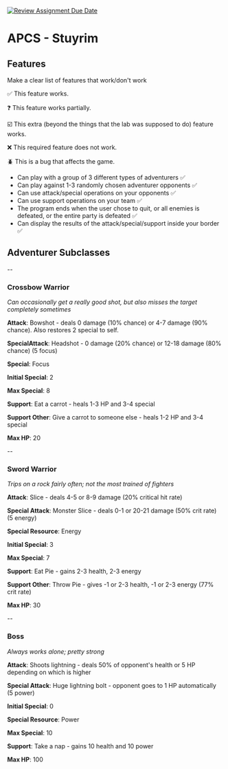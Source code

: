 [![Review Assignment Due Date](https://classroom.github.com/assets/deadline-readme-button-22041afd0340ce965d47ae6ef1cefeee28c7c493a6346c4f15d667ab976d596c.svg)](https://classroom.github.com/a/KprAwj1n)
# APCS - Stuyrim

## Features

Make a clear list of features that work/don't work

:white_check_mark: This feature works.

:question: This feature works partially.

:ballot_box_with_check: This extra (beyond the things that the lab was supposed to do) feature works.

:x: This required feature does not work.

:beetle: This is a bug that affects the game.

* Can play with a group of 3 different types of adventurers :white_check_mark:
* Can play against 1-3 randomly chosen adventurer opponents :white_check_mark:
* Can use attack/special operations on your opponents :white_check_mark:
* Can use support operations on your team :white_check_mark:
* The program ends when the user chose to quit, or all enemies is defeated, or the entire party is defeated :white_check_mark:
* Can display the results of the attack/special/support inside your border :white_check_mark:

## Adventurer Subclasses

--

### Crossbow Warrior

*Can occasionally get a really good shot, but also misses the target completely sometimes*

**Attack**: Bowshot - deals 0 damage (10% chance) or 4-7 damage (90% chance). Also restores 2 special to self.

**SpecialAttack**: Headshot - 0 damage (20% chance) or 12-18 damage (80% chance) (5 focus)

**Special**: Focus

**Initial Special**: 2

**Max Special**: 8

**Support**: Eat a carrot - heals 1-3 HP and 3-4 special

**Support Other**: Give a carrot to someone else - heals 1-2 HP and 3-4 special

**Max HP**: 20

--

### Sword Warrior

*Trips on a rock fairly often; not the most trained of fighters*

**Attack**: Slice - deals 4-5 or 8-9 damage (20% critical hit rate)

**Special Attack**: Monster Slice - deals 0-1 or 20-21 damage (50% crit rate) (5 energy)

**Special Resource**: Energy

**Initial Special**: 3

**Max Special**: 7

**Support**: Eat Pie - gains 2-3 health, 2-3 energy

**Support Other**: Throw Pie - gives -1 or 2-3 health, -1 or 2-3 energy (77% crit rate)

**Max HP**: 30

--

### Boss

*Always works alone; pretty strong*

**Attack**: Shoots lightning - deals 50% of opponent's health or 5 HP depending on which is higher

**Special Attack**: Huge lightning bolt - opponent goes to 1 HP automatically (5 power)

**Initial Special**: 0

**Special Resource**: Power

**Max Special**: 10

**Support**: Take a nap - gains 10 health and 10 power

**Max HP**: 100
